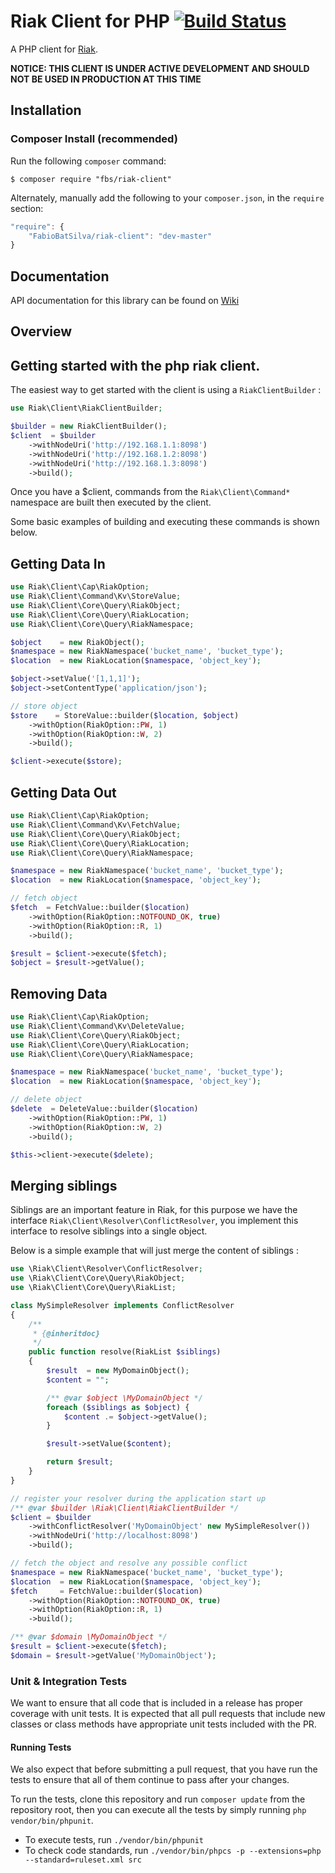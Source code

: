 # Riak Client for PHP [![Build Status](https://travis-ci.org/FabioBatSilva/riak-client.svg?branch=master)](https://travis-ci.org/FabioBatSilva/riak-client)

A PHP client for [Riak](http://basho.com/riak/).

**NOTICE: THIS CLIENT IS UNDER ACTIVE DEVELOPMENT AND SHOULD NOT BE USED IN PRODUCTION AT THIS TIME**


## Installation

### Composer Install (recommended)

Run the following `composer` command:

```console
$ composer require "fbs/riak-client"
```

Alternately, manually add the following to your `composer.json`, in the `require` section:

```javascript
"require": {
    "FabioBatSilva/riak-client": "dev-master"
}
```

## Documentation
API documentation for this library can be found on [Wiki](https://github.com/FabioBatSilva/riak-php-client/wiki)

## Overview


## Getting started with the php riak client.

The easiest way to get started with the client is using a `RiakClientBuilder` :

```php
use Riak\Client\RiakClientBuilder;

$builder = new RiakClientBuilder();
$client  = $builder
    ->withNodeUri('http://192.168.1.1:8098')
    ->withNodeUri('http://192.168.1.2:8098')
    ->withNodeUri('http://192.168.1.3:8098')
    ->build();

```

Once you have a $client, commands from the `Riak\Client\Command*` namespace are built then executed by the client.

Some basic examples of building and executing these commands is shown
below.

## Getting Data In

```php
use Riak\Client\Cap\RiakOption;
use Riak\Client\Command\Kv\StoreValue;
use Riak\Client\Core\Query\RiakObject;
use Riak\Client\Core\Query\RiakLocation;
use Riak\Client\Core\Query\RiakNamespace;

$object    = new RiakObject();
$namespace = new RiakNamespace('bucket_name', 'bucket_type');
$location  = new RiakLocation($namespace, 'object_key');

$object->setValue('[1,1,1]');
$object->setContentType('application/json');

// store object
$store    = StoreValue::builder($location, $object)
    ->withOption(RiakOption::PW, 1)
    ->withOption(RiakOption::W, 2)
    ->build();

$client->execute($store);
```

## Getting Data Out

```php
use Riak\Client\Cap\RiakOption;
use Riak\Client\Command\Kv\FetchValue;
use Riak\Client\Core\Query\RiakObject;
use Riak\Client\Core\Query\RiakLocation;
use Riak\Client\Core\Query\RiakNamespace;

$namespace = new RiakNamespace('bucket_name', 'bucket_type');
$location  = new RiakLocation($namespace, 'object_key');

// fetch object
$fetch  = FetchValue::builder($location)
    ->withOption(RiakOption::NOTFOUND_OK, true)
    ->withOption(RiakOption::R, 1)
    ->build();

$result = $client->execute($fetch);
$object = $result->getValue();
```

## Removing Data

```php
use Riak\Client\Cap\RiakOption;
use Riak\Client\Command\Kv\DeleteValue;
use Riak\Client\Core\Query\RiakObject;
use Riak\Client\Core\Query\RiakLocation;
use Riak\Client\Core\Query\RiakNamespace;

$namespace = new RiakNamespace('bucket_name', 'bucket_type');
$location  = new RiakLocation($namespace, 'object_key');

// delete object
$delete  = DeleteValue::builder($location)
    ->withOption(RiakOption::PW, 1)
    ->withOption(RiakOption::W, 2)
    ->build();

$this->client->execute($delete);
```

## Merging siblings

Siblings are an important feature in Riak,
for this purpose we have the interface `Riak\Client\Resolver\ConflictResolver`,
you implement this interface to resolve  siblings into a single object.

Below is a simple example that will just merge the content of siblings :
```php
use \Riak\Client\Resolver\ConflictResolver;
use \Riak\Client\Core\Query\RiakObject;
use \Riak\Client\Core\Query\RiakList;

class MySimpleResolver implements ConflictResolver
{
    /**
     * {@inheritdoc}
     */
    public function resolve(RiakList $siblings)
    {
        $result  = new MyDomainObject();
        $content = "";

        /** @var $object \MyDomainObject */
        foreach ($siblings as $object) {
            $content .= $object->getValue();
        }

        $result->setValue($content);

        return $result;
    }
}

// register your resolver during the application start up
/** @var $builder \Riak\Client\RiakClientBuilder */
$client = $builder
    ->withConflictResolver('MyDomainObject' new MySimpleResolver())
    ->withNodeUri('http://localhost:8098')
    ->build();

// fetch the object and resolve any possible conflict
$namespace = new RiakNamespace('bucket_name', 'bucket_type');
$location  = new RiakLocation($namespace, 'object_key');
$fetch     = FetchValue::builder($location)
    ->withOption(RiakOption::NOTFOUND_OK, true)
    ->withOption(RiakOption::R, 1)
    ->build();

/** @var $domain \MyDomainObject */
$result = $client->execute($fetch);
$domain = $result->getValue('MyDomainObject');
```

### Unit & Integration Tests

We want to ensure that all code that is included in a release has proper coverage with unit tests.
It is expected that all pull requests that include new classes or class methods have appropriate unit tests included with the PR.

#### Running Tests

We also expect that before submitting a pull request, that you have run the tests to ensure that all of them
continue to pass after your changes.

To run the tests, clone this repository and run `composer update` from the repository root, then you can execute all the tests by simply running
`php vendor/bin/phpunit`.

* To execute tests, run `./vendor/bin/phpunit`
* To check code standards, run `./vendor/bin/phpcs -p --extensions=php  --standard=ruleset.xml src`
